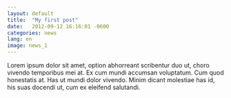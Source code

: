 ```yaml
---
layout: default
title:  "My first post"
date:   2012-09-12 16:16:01 -0600
categories: news
lang: en
image: news_1
---
```


Lorem ipsum dolor sit amet, option abhorreant scribentur duo ut, choro vivendo temporibus mei at. Ex cum mundi accumsan voluptatum. Cum quod honestatis at. Has ut mundi dolor vivendo. Minim dicant molestiae has id, his suas docendi ut, cum ex eleifend salutandi.

